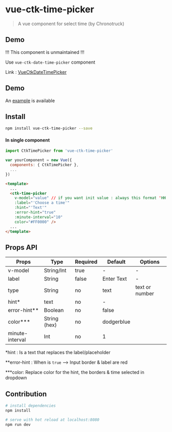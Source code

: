 # vue-ctk-time-picker

> A vue component for select time (by Chronotruck)

## Demo
!!! This component is unmaintained !!!

Use `vue-ctk-date-time-picker` component

Link : [VueCtkDateTimePicker](https://github.com/chronotruck/vue-ctk-date-time-picker/)




## Demo
An [example](https://htmlpreview.github.io/?https://github.com/chronotruck/vue-ctk-time-picker/blob/master/demo/dist/index.html) is available

## Install

``` bash
npm install vue-ctk-time-picker --save
```
#### In single component
``` js
import CtkTimePicker from 'vue-ctk-time-picker'

var yourComponent = new Vue({
  components: { CtkTimePicker },
  ...
})
```
``` html
<template>
  ...
  <ctk-time-picker
    v-model="value" // if you want init value : always this format 'HH:mm'
    :label="'Choose a time'"
    :hint="'Text'"
    :error-hint="true"
    :minute-interval="10"
    color="#FF0000" />
  ...
</template>  
```

## Props API

| Props      | Type       | Required | Default    | Options        |
|------------|------------|----------|------------|----------------|
| v-model    | String/Int | true     | -          | -              |
| label      | String     | false    | Enter Text | -              |
| type       | String     | no       | text       | text or number |
| hint*       | text       | no       | -         |                |
| error-hint** | Boolean    | no      | false     |                |
| color***     | String (hex) | no    | dodgerblue |            |
| minute-interval | Int | no    | 1    |            |

*hint : Is a text that replaces the label/placeholder

**error-hint : When is `true` --> Input border & label are red

***color: Replace color for the hint, the borders & time selected in dropdown   

## Contribution

``` bash
# install dependencies
npm install

# serve with hot reload at localhost:8080
npm run dev
```
